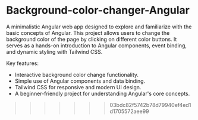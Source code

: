 # Background-color-changer-Angular
A minimalistic Angular web app designed to explore and familiarize with the basic concepts of Angular. This project allows users to change the background color of the page by clicking on different color buttons. It serves as a hands-on introduction to Angular components, event binding, and dynamic styling with Tailwind CSS.

Key features:

- Interactive background color change functionality.
- Simple use of Angular components and data binding.
- Tailwind CSS for responsive and modern UI design.
- A beginner-friendly project for understanding Angular's core concepts.
>>>>>>> 03bdc82f5742b78d79940ef4ed1d1705572aee99
